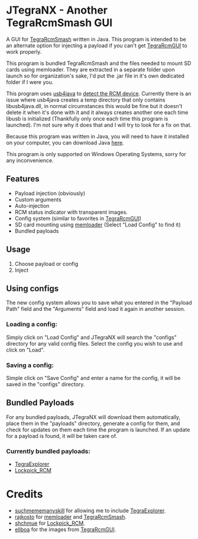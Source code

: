 # JTegraNX - Another TegraRcmSmash GUI
A GUI for [TegraRcmSmash](https://github.com/rajkosto/TegraRcmSmash) written in Java. This program is intended to be an alternate option for injecting a payload if you can't get [TegraRcmGUI](https://github.com/eliboa/TegraRcmGUI) to work properly.

This program is bundled TegraRcmSmash and the files needed to mount SD cards using memloader. They are extracted in a separate folder upon launch so for organization's sake, I'd put the .jar file in it's own dedicated folder if I were you.

This program uses [usb4java](http://usb4java.org/index.html) to [detect the RCM device](./src/jtegranx/util/TegraRCM.java). Currently there is an issue where usb4java creates a temp directory that only contains libusb4java.dll, in normal circumstances this would be fine but it doesn't delete it when it's done with it and it always creates another one each time libusb is initialized (Thankfully only once each time this program is launched). I'm not sure why it does that and I will try to look for a fix on that.

Because this program was written in Java, you will need to have it installed on your computer, you can download Java [here](https://www.java.com/en/).

This program is only supported on Windows Operating Systems, sorry for any inconvenience.

## Features
- Payload injection (obviously)
- Custom arguments
- Auto-injection
- RCM status indicator with transparent images.
- Config system (similar to favorites in [TegraRcmGUI](https://github.com/eliboa/TegraRcmGUI))
- SD card mounting using [memloader](https://github.com/rajkosto/memloader) (Select "Load Config" to find it)
- Bundled payloads

## Usage
1. Choose payload or config
2. Inject

## Using configs
The new config system allows you to save what you entered in the "Payload Path" field and the "Arguments" field and load it again in another session.

### Loading a config:
Simply click on "Load Config" and JTegraNX will search the "configs" directory for any valid config files. Select the config you wish to use and click on "Load".

### Saving a config:
Simple click on "Save Config" and enter a name for the config, it will be saved in the "configs" directory.

## Bundled Payloads
For any bundled payloads, JTegraNX will download them automatically, place them in the "payloads" directory, generate a config for them, and check for updates on them each time the program is launched. If an update for a payload is found, it will be taken care of.

### Currently bundled payloads:
- [TegraExplorer](https://github.com/suchmememanyskill/TegraExplorer)
- [Lockpick_RCM](https://github.com/shchmue/Lockpick_RCM)

# Credits
- [suchmememanyskill](https://github.com/suchmememanyskill) for allowing me to include [TegraExplorer](https://github.com/suchmememanyskill/TegraExplorer).
- [rajkosto](https://github.com/rajkosto) for [memloader](https://github.com/rajkosto/memloader) and [TegraRcmSmash](https://github.com/rajkosto/TegraRcmSmash).
- [shchmue](https://github.com/shchmue) for [Lockpick_RCM](https://github.com/shchmue/Lockpick_RCM).
- [eliboa](https://github.com/eliboa) for the images from [TegraRcmGUI](https://github.com/eliboa/TegraRcmGUI).
